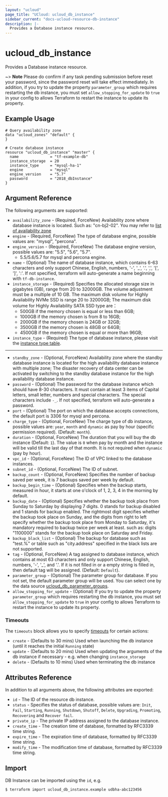```yaml
---
layout: "ucloud"
page_title: "UCloud: ucloud_db_instance"
sidebar_current: "docs-ucloud-resource-db-instance"
description: |-
  Provides a Database instance resource.
---
```


# ucloud_db_instance

Provides a Database instance resource.

~> **Note**  Please do confirm if any task pending submission before reset your password, since the password reset will take effect immediately. In addition, if you try to update the property `parameter_group` which requires restarting the db instance, you must set `allow_stopping_for_update` to `true` in your config to allows Terraform to restart the instance to update its property. 

## Example Usage

```hcl
# Query availability zone
data "ucloud_zones" "default" {
}

# Create database instance
resource "ucloud_db_instance" "master" {
  name              = "tf-example-db"
  instance_storage  = 20
  instance_type     = "mysql-ha-1"
  engine            = "mysql"
  engine_version    = "5.7"
  password          = "2018_dbInstance"
}
```
## Argument Reference

The following arguments are supported:

* `availability_zone` - (Required, ForceNew) Availability zone where database instance is located. Such as: "cn-bj2-02". You may refer to [list of availability zone](https://docs.ucloud.cn/api/summary/regionlist)
* `engine` - (Required, ForceNew) The type of database engine, possible values are: "mysql", "percona".
* `engine_version` - (Required, ForceNew) The database engine version, possible values are: "5.5", "5.6", "5.7".
    - 5.5/5.6/5.7 for mysql and percona engine. 
* `name` - (Optional) The name of database instance, which contains 6-63 characters and only support Chinese, English, numbers, '-', '_', '.', ',', '[', ']', ':'. If not specified, terraform will auto-generate a name beginning with `tf-db-instance`.
* `instance_storage` - (Required) Specifies the allocated storage size in gigabytes (GB), range from 20 to 32000GB. The volume adjustment must be a multiple of 10 GB. The maximum disk volume for Highly Availability NVMe SSD is range 20 to 32000GB; The maximum disk volume for Highly Availability SATA SSD type are：
    - 500GB if the memory chosen is equal or less than 6GB;
    - 1000GB if the memory chosen is from 8 to 16GB;
    - 2000GB if the memory chosen is 24GB or 32GB;
    - 3500GB if the memory chosen is 48GB or 64GB;
    - 4500GB if the memory chosen is equal or more than 96GB;
* `instance_type` - (Required) The type of database instance, please visit the [instance type table](https://www.terraform.io/docs/providers/ucloud/appendix/db_instance_type.html).

- - -

* `standby_zone` - (Optional, ForceNew) Availability zone where the standby database instance is located for the high availability database instance with multiple zone; The disaster recovery of data center can be activated by switching to the standby database instance for the high availability database instance.
* `password` - (Optional) The password for the database instance which should have 8-30 characters. It must contain at least 3 items of Capital letters, small letter, numbers and special characters. The special characters include `-_`. If not specified, terraform will auto-generate a password.
* `port` - (Optional) The port on which the database accepts connections, the default port is 3306 for mysql and percona.
* `charge_type` - (Optional, ForceNew) The charge type of db instance, possible values are: `year`, `month` and `dynamic` as pay by hour (specific permission required). (Default: `month`).
* `duration` - (Optional, ForceNew) The duration that you will buy the db instance (Default: `1`). The value is `0` when pay by month and the instance will be valid till the last day of that month. It is not required when `dynamic` (pay by hour).
* `vpc_id` - (Optional, ForceNew) The ID of VPC linked to the database instances.
* `subnet_id` - (Optional, ForceNew) The ID of subnet.
* `backup_count` - (Optional, ForceNew) Specifies the number of backup saved per week, it is 7 backups saved per week by default.
* `backup_begin_time` - (Optional) Specifies when the backup starts, measured in hour, it starts at one o'clock of 1, 2, 3, 4 in the morning by default.
* `backup_date` - (Optional) Specifies whether the backup took place from Sunday to Saturday by displaying 7 digits. 0 stands for backup disabled and 1 stands for backup enabled. The rightmost digit specifies whether the backup took place on Sunday, and the digits from right to left specify whether the backup took place from Monday to Saturday, it's mandatory required to backup twice per week at least. such as: digits "1100000" stands for the backup took place on Saturday and Friday.
* `backup_black_list` - (Optional) The backup for database such as "test.%" or table such as "city.address" specified in the black lists are not supported.
* `tag` - (Optional, ForceNew) A tag assigned to database instance, which contains at most 63 characters and only support Chinese, English, numbers, '-', '_', and '.'. If it is not filled in or a empty string is filled in, then default tag will be assigned. (Default: `Default`).
* `parameter_group` - (Optional) The parameter group for database. If you not set, the default parameter group will be used. You can select one by the data source [ucloud_db_parameter_groups](https://www.terraform.io/docs/providers/ucloud/d/db_parameter_groups.html).
* `allow_stopping_for_update` - (Optional) If you try to update the property `parameter_group` which requires restarting the db instance, you must set `allow_stopping_for_update` to `true` in your config to allows Terraform to restart the instance to update its property.

### Timeouts

The `timeouts` block allows you to specify [timeouts](https://www.terraform.io/docs/configuration/resources.html#timeouts) for certain actions:

* `create` - (Defaults to 30 mins) Used when launching the db instance (until it reaches the initial `Running` state)
* `update` - (Defaults to 20 mins) Used when updating the arguments of the db instance if necessary  - e.g. when changing `instance_storage`
* `delete` - (Defaults to 10 mins) Used when terminating the db instance

## Attributes Reference

In addition to all arguments above, the following attributes are exported:

* `id` - The ID of the resource db instance.
* `status` - Specifies the status of database, possible values are: `Init`, `Fail`, `Starting`, `Running`, `Shutdown`, `Shutoff`, `Delete`, `Upgrading`, `Promoting`, `Recovering` and `Recover fail`.
* `private_ip` - The private IP address assigned to the database instance.
* `create_time` - The creation time of database, formatted by RFC3339 time string.
* `expire_time` - The expiration time of database, formatted by RFC3339 time string.
* `modify_time` - The modification time of database, formatted by RFC3339 time string.

## Import

DB Instance can be imported using the `id`, e.g.

```
$ terraform import ucloud_db_instance.example udbha-abc123456
```